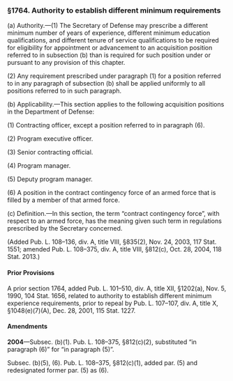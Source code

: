 ### §1764. Authority to establish different minimum requirements ###

(a) Authority.—(1) The Secretary of Defense may prescribe a different minimum number of years of experience, different minimum education qualifications, and different tenure of service qualifications to be required for eligibility for appointment or advancement to an acquisition position referred to in subsection (b) than is required for such position under or pursuant to any provision of this chapter.

(2) Any requirement prescribed under paragraph (1) for a position referred to in any paragraph of subsection (b) shall be applied uniformly to all positions referred to in such paragraph.

(b) Applicability.—This section applies to the following acquisition positions in the Department of Defense:

(1) Contracting officer, except a position referred to in paragraph (6).

(2) Program executive officer.

(3) Senior contracting official.

(4) Program manager.

(5) Deputy program manager.

(6) A position in the contract contingency force of an armed force that is filled by a member of that armed force.

(c) Definition.—In this section, the term “contract contingency force”, with respect to an armed force, has the meaning given such term in regulations prescribed by the Secretary concerned.

(Added Pub. L. 108–136, div. A, title VIII, §835(2), Nov. 24, 2003, 117 Stat. 1551; amended Pub. L. 108–375, div. A, title VIII, §812(c), Oct. 28, 2004, 118 Stat. 2013.)

#### Prior Provisions ####

A prior section 1764, added Pub. L. 101–510, div. A, title XII, §1202(a), Nov. 5, 1990, 104 Stat. 1656, related to authority to establish different minimum experience requirements, prior to repeal by Pub. L. 107–107, div. A, title X, §1048(e)(7)(A), Dec. 28, 2001, 115 Stat. 1227.

#### Amendments ####

**2004**—Subsec. (b)(1). Pub. L. 108–375, §812(c)(2), substituted “in paragraph (6)” for “in paragraph (5)”.

Subsec. (b)(5), (6). Pub. L. 108–375, §812(c)(1), added par. (5) and redesignated former par. (5) as (6).
